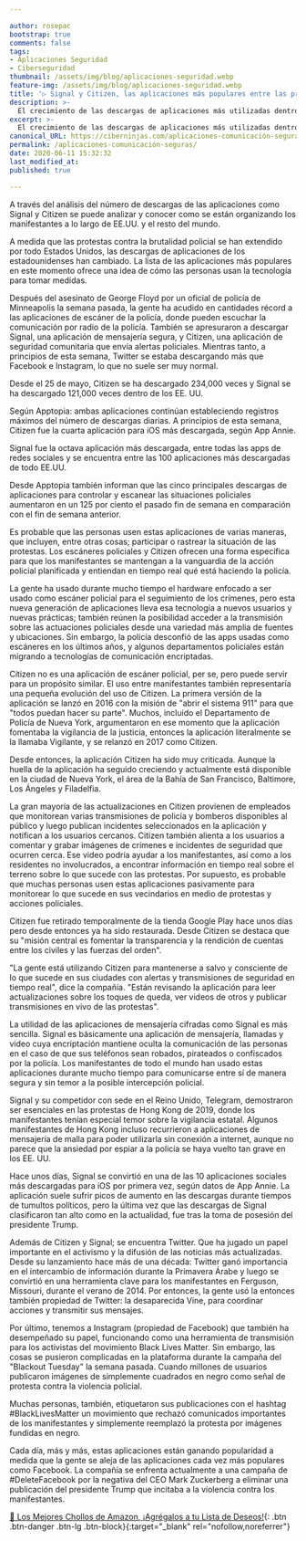 ```yaml
---

author: rosepac
bootstrap: true
comments: false
tags:
- Aplicaciones Seguridad
- Ciberseguridad
thumbnail: /assets/img/blog/aplicaciones-seguridad.webp
feature-img: /assets/img/blog/aplicaciones-seguridad.webp
title: '▷ Signal y Citizen, las aplicaciones más populares entre las protestas de Estados Unidos y medio mundo'
description: >-
  El crecimiento de las descargas de aplicaciones más utilizadas dentro de las manifestaciones de protesta.
excerpt: >-
  El crecimiento de las descargas de aplicaciones más utilizadas dentro de las manifestaciones de protesta.
canonical_URL: https://ciberninjas.com/aplicaciones-comunicación-seguras/
permalink: /aplicaciones-comunicación-seguras/
date: 2020-06-11 15:32:32
last_modified_at: 
published: true

---
```


A través del análisis del número de descargas de las aplicaciones como Signal y Citizen se puede analizar y conocer como se están organizando los manifestantes a lo largo de EE.UU. y el resto del mundo.

A medida que las protestas contra la brutalidad policial se han extendido por todo Estados Unidos, las descargas de aplicaciones de los estadounidenses han cambiado. La lista de las aplicaciones más populares en este momento ofrece una idea de cómo las personas usan la tecnología para tomar medidas.

Después del asesinato de George Floyd por un oficial de policía de Minneapolis la semana pasada, la gente ha acudido en cantidades récord a las aplicaciones de escáner de la policía, donde pueden escuchar la comunicación por radio de la policía. También se apresuraron a descargar Signal, una aplicación de mensajería segura, y Citizen, una aplicación de seguridad comunitaria que envía alertas policiales. Mientras tanto, a principios de esta semana, Twitter se estaba descargando más que Facebook e Instagram, lo que no suele ser muy normal.

Desde el 25 de mayo, Citizen se ha descargado 234,000 veces y Signal se ha descargado 121,000 veces dentro de los EE. UU.

Según Apptopia: ambas aplicaciones continúan estableciendo registros máximos del número de descargas diarias. A principios de esta semana, Citizen fue la cuarta aplicación para iOS más descargada, según App Annie.

Signal fue la octava aplicación más descargada, entre todas las apps de redes sociales y se encuentra entre las 100 aplicaciones más descargadas de todo EE.UU.

Desde Apptopia también informan que las cinco principales descargas de aplicaciones para controlar y escanear las situaciones policiales aumentaron en un 125 por ciento el pasado fin de semana en comparación con el fin de semana anterior.

Es probable que las personas usen estas aplicaciones de varias maneras, que incluyen, entre otras cosas; participar o rastrear la situación de las protestas. Los escáneres policiales y Citizen ofrecen una forma específica para que los manifestantes se mantengan a la vanguardia de la acción policial planificada y entiendan en tiempo real qué está haciendo la policía.

La gente ha usado durante mucho tiempo el hardware enfocado a ser usado como escáner policial para el seguimiento de los crímenes, pero esta nueva generación de aplicaciones lleva esa tecnología a nuevos usuarios y nuevas prácticas; también reúnen la posibilidad acceder a la transmisión sobre las actuaciones policiales desde una variedad más amplia de fuentes y ubicaciones. Sin embargo, la policía desconfió de las apps usadas como escáneres en los últimos años, y algunos departamentos policiales están migrando a tecnologías de comunicación encriptadas.

Citizen no es una aplicación de escáner policial, per se, pero puede servir para un propósito similar. El uso entre manifestantes también representaría una pequeña evolución del uso de Citizen. La primera versión de la aplicación se lanzó en 2016 con la misión de "abrir el sistema 911" para que "todos puedan hacer su parte". Muchos, incluido el Departamento de Policía de Nueva York, argumentaron en ese momento que la aplicación fomentaba la vigilancia de la justicia, entonces la aplicación literalmente se la llamaba Vigilante, y se relanzó en 2017 como Citizen.

Desde entonces, la aplicación Citizen ha sido muy criticada. Aunque la huella de la aplicación ha seguido creciendo y actualmente está disponible en la ciudad de Nueva York, el área de la Bahía de San Francisco, Baltimore, Los Ángeles y Filadelfia.

La gran mayoría de las actualizaciones en Citizen provienen de empleados que monitorean varias transmisiones de policía y bomberos disponibles al público y luego publican incidentes seleccionados en la aplicación y notifican a los usuarios cercanos. Citizen también alienta a los usuarios a comentar y grabar imágenes de crímenes e incidentes de seguridad que ocurren cerca. Ese video podría ayudar a los manifestantes, así como a los residentes no involucrados, a encontrar información en tiempo real sobre el terreno sobre lo que sucede con las protestas. Por supuesto, es probable que muchas personas usen estas aplicaciones pasivamente para monitorear lo que sucede en sus vecindarios en medio de protestas y acciones policiales.

Citizen fue retirado temporalmente de la tienda Google Play hace unos días pero desde entonces ya ha sido restaurada. Desde Citizen se destaca que su "misión central es fomentar la transparencia y la rendición de cuentas entre los civiles y las fuerzas del orden".

"La gente está utilizando Citizen para mantenerse a salvo y consciente de lo que sucede en sus ciudades con alertas y transmisiones de seguridad en tiempo real", dice la compañía. "Están revisando la aplicación para leer actualizaciones sobre los toques de queda, ver videos de otros y publicar transmisiones en vivo de las protestas".

La utilidad de las aplicaciones de mensajería cifradas como Signal es más sencilla. Signal es básicamente una aplicación de mensajería, llamadas y video cuya encriptación mantiene oculta la comunicación de las personas en el caso de que sus teléfonos sean robados, pirateados o confiscados por la policía. Los manifestantes de todo el mundo han usado estas aplicaciones durante mucho tiempo para comunicarse entre sí de manera segura y sin temor a la posible intercepción policial.

Signal y su competidor con sede en el Reino Unido, Telegram, demostraron ser esenciales en las protestas de Hong Kong de 2019, donde los manifestantes tenían especial temor sobre la vigilancia estatal. Algunos manifestantes de Hong Kong incluso recurrieron a aplicaciones de mensajería de malla para poder utilizarla sin conexión a internet, aunque no parece que la ansiedad por espiar a la policía se haya vuelto tan grave en los EE. UU.

Hace unos días, Signal se convirtió en una de las 10 aplicaciones sociales más descargadas para iOS por primera vez, según datos de App Annie. La aplicación suele sufrir picos de aumento en las descargas durante tiempos de tumultos políticos, pero la última vez que las descargas de Signal clasificaron  tan alto como en la actualidad, fue tras la toma de posesión del presidente Trump.

Además de Citizen y Signal; se encuentra Twitter. Que ha jugado un papel importante en el activismo y la difusión de las noticias más actualizadas. Desde su lanzamiento hace más de una década: Twitter ganó importancia en el intercambio de información durante la Primavera Árabe y luego se convirtió en una herramienta clave para los manifestantes en Ferguson, Missouri, durante el verano de 2014. Por entonces, la gente usó la entonces también propiedad de Twitter: la desaparecida Vine, para coordinar acciones y transmitir sus mensajes.

Por último, tenemos a Instagram (propiedad de Facebook) que también ha desempeñado su papel, funcionando como una herramienta de transmisión para los activistas del movimiento Black Lives Matter. Sin embargo, las cosas se pusieron complicadas en la plataforma durante la campaña del "Blackout Tuesday" la semana pasada. Cuando millones de usuarios publicaron imágenes de simplemente cuadrados en negro como señal de protesta contra la violencia policial. 

Muchas personas, también, etiquetaron sus publicaciones con el hashtag #BlackLivesMatter un movimiento que rechazó comunicados importantes de los manifestantes y simplemente reemplazó la protesta por imágenes fundidas en negro.

Cada día, más y más, estas aplicaciones están ganando popularidad a medida que la gente se aleja de las aplicaciones cada vez más populares como Facebook. La compañía se enfrenta actualmente a una campaña de #DeleteFacebook por la negativa del CEO Mark Zuckerberg a eliminar una publicación del presidente Trump que incitaba a la violencia contra los manifestantes.



[🛒 Los Mejores Chollos de Amazon, ¡Agrégalos a tu Lista de Deseos!](/amazon/ "Los Mejores Chollos de Amazon, Ofertas Flash, Black Monday y Amazon Prime Day"){: .btn .btn-danger .btn-lg .btn-block}{:target="_blank" rel="nofollow,noreferrer"}